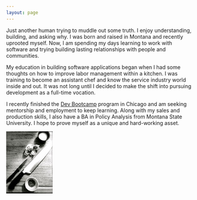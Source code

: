 ```yaml
---
layout: page
---
```

<link rel="stylesheet" href="/css/my.css">
<link rel="stylesheet" href="/css/my.css">

Just another human trying to muddle out some truth.  I enjoy understanding, building, and asking why.  I was born and raised in Montana and recently uprooted myself.  Now, I am spending my days learning to work with software and trying building lasting relationships with people and communities.  

My education in building software applications began when I had some thoughts on how to improve labor management within a kitchen.  I was training to become an assistant chef and know the service industry world inside and out.  It was not long until I decided to make the shift into pursuing development as a full-time vocation.

I recently finished the [Dev Bootcamp](http://www.devbootcamp.com) program in Chicago and am seeking mentorship and employment to keep learning.  Along with my sales and production skills, I also have a BA in Policy Analysis from Montana State University.  I hope to prove myself as a unique and hard-working asset.  

<div id="cooking">
	<img src="/images/cutboard.jpg">
</div>